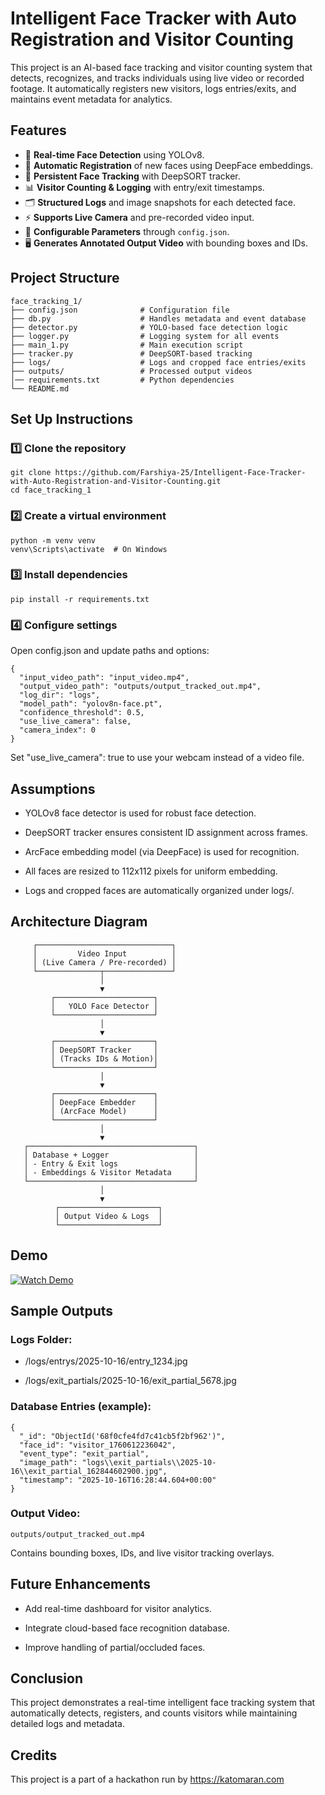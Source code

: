 
# Intelligent Face Tracker with Auto Registration and Visitor Counting

This project is an AI-based face tracking and visitor counting system that detects, recognizes, and tracks individuals using live video or recorded footage. It automatically registers new visitors, logs entries/exits, and maintains event metadata for analytics.

## Features

- 🎯 **Real-time Face Detection** using YOLOv8.
- 🧠 **Automatic Registration** of new faces using DeepFace embeddings.
- 🔁 **Persistent Face Tracking** with DeepSORT tracker.
- 📊 **Visitor Counting & Logging** with entry/exit timestamps.
- 🗂️ **Structured Logs** and image snapshots for each detected face.
- ⚡ **Supports Live Camera** and pre-recorded video input.
- 🧾 **Configurable Parameters** through `config.json`.
- 🖥️ **Generates Annotated Output Video** with bounding boxes and IDs.


## Project Structure
```
face_tracking_1/
├── config.json              # Configuration file
├── db.py                    # Handles metadata and event database
├── detector.py              # YOLO-based face detection logic
├── logger.py                # Logging system for all events
├── main_1.py                # Main execution script
├── tracker.py               # DeepSORT-based tracking
├── logs/                    # Logs and cropped face entries/exits
├── outputs/                 # Processed output videos
│── requirements.txt         # Python dependencies
└── README.md
```
## Set Up Instructions

### 1️⃣ Clone the repository
```
git clone https://github.com/Farshiya-25/Intelligent-Face-Tracker-with-Auto-Registration-and-Visitor-Counting.git
cd face_tracking_1
```
### 2️⃣ Create a virtual environment
```
python -m venv venv
venv\Scripts\activate  # On Windows
```
### 3️⃣ Install dependencies
```
pip install -r requirements.txt
```
### 4️⃣ Configure settings

Open config.json and update paths and options:
```
{
  "input_video_path": "input_video.mp4",
  "output_video_path": "outputs/output_tracked_out.mp4",
  "log_dir": "logs",
  "model_path": "yolov8n-face.pt",
  "confidence_threshold": 0.5,
  "use_live_camera": false,
  "camera_index": 0
}
```
Set "use_live_camera": true to use your webcam instead of a video file.
## Assumptions

- YOLOv8 face detector is used for robust face detection.

- DeepSORT tracker ensures consistent ID assignment across frames.

- ArcFace embedding model (via DeepFace) is used for recognition.

- All faces are resized to 112x112 pixels for uniform embedding.

- Logs and cropped faces are automatically organized under logs/.


## Architecture Diagram

         ┌──────────────────────────────┐
         │         Video Input          │
         │ (Live Camera / Pre-recorded) │
         └──────────────┬───────────────┘
                        │
                        ▼
             ┌──────────────────────┐
             │   YOLO Face Detector │
             └──────────────────────┘
                        │
                        ▼
             ┌──────────────────────┐
             │ DeepSORT Tracker     │
             │ (Tracks IDs & Motion)│
             └──────────────────────┘
                        │
                        ▼
             ┌──────────────────────┐
             │ DeepFace Embedder    │
             │ (ArcFace Model)      │
             └──────────────────────┘
                        │
                        ▼
       ┌─────────────────────────────────────┐
       │ Database + Logger                   │
       │ - Entry & Exit logs                 │
       │ - Embeddings & Visitor Metadata     │
       └─────────────────────────────────────┘
                        │
                        ▼
              ┌──────────────────────┐
              │ Output Video & Logs  │
              └──────────────────────┘

## Demo

[![Watch Demo](https://img.shields.io/badge/🎥%20Watch-Demo-blue)](https://drive.google.com/file/d/1KJ5dFZlGU0OGvDQ3n8BCl-lAsYkqQ6yB/view?usp=sharing)



## Sample Outputs

### Logs Folder:

- /logs/entrys/2025-10-16/entry_1234.jpg

- /logs/exit_partials/2025-10-16/exit_partial_5678.jpg

### Database Entries (example):
```
{
  "_id": "ObjectId('68f0cfe4fd7c41cb5f2bf962')",
  "face_id": "visitor_1760612236042",
  "event_type": "exit_partial",
  "image_path": "logs\\exit_partials\\2025-10-16\\exit_partial_162844602900.jpg",
  "timestamp": "2025-10-16T16:28:44.604+00:00"
}

```

### Output Video:
```
outputs/output_tracked_out.mp4
```

Contains bounding boxes, IDs, and live visitor tracking overlays.
## Future Enhancements

- Add real-time dashboard for visitor analytics.

- Integrate cloud-based face recognition database.

- Improve handling of partial/occluded faces.
## Conclusion

This project demonstrates a real-time intelligent face tracking system that automatically detects, registers, and counts visitors while maintaining detailed logs and metadata.
## Credits

This project is a part of a hackathon run by https://katomaran.com

